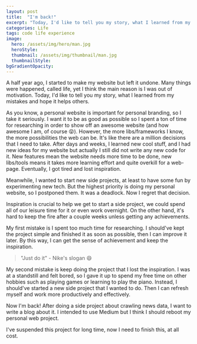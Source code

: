 ```yaml
---
layout: post
title:  "I'm back!"
excerpt: "Today, I'd like to tell you my story, what I learned from my mistakes and hope it helps others."
categories: Life
tags: code life experience
image:
  hero: /assets/img/hero/man.jpg
  heroStyle:
  thumbnail: /assets/img/thumbnail/man.jpg
  thumbnailStyle:
bgGradientOpacity: 
---
```

A half year ago, I started to make my website but left it undone. Many things were happened, called life, yet I think the main reason is I was out of motivation. Today, I'd like to tell you my story, what I learned from my mistakes and hope it helps others.

As you know, a personal website is important for personal branding, so I take it seriously. I want it to be as good as possible so I spent a ton of time for researching in order to show off an awesome website (and how awesome I am, of course :stuck_out_tongue_closed_eyes:). However, the more libs/frameworks I know, the more possibilities the web can be. It's like there are a million decisions that I need to take. After days and weeks, I learned new cool stuff, and I had new ideas for my website but actually I still did not write any new code for it. New features mean the website needs more time to be done, new libs/tools means it takes more learning effort and quite overkill for a web-page. Eventually, I got tired and lost inspiration.

Meanwhile, I wanted to start new side projects, at least to have some fun by experimenting new tech. But the highest priority is doing my personal website, so I postponed them. It was a deadlock. Now I regret that decision.

Inspiration is crucial to help we get to start a side project, we could spend all of our leisure time for it or even work overnight. On the other hand, it's hard to keep the fire after a couple weeks unless getting any achievements.

My first mistake is I spent too much time for researching. I should've kept the project simple and finished it as soon as possible, then I can improve it later. By this way, I can get the sense of achievement and keep the inspiration.

>"Just do it" - Nike's slogan :smile:

My second mistake is keep doing the project that I lost the inspiration. I was at a standstill and felt bored, so I gave it up to spend my free time on other hobbies such as playing games or learning to play the piano. Instead, I should've started a new side project that I wanted to do. Then I can refresh myself and work more productively and effectively.

Now I'm back! After doing a side project about crawling news data, I want to write a blog about it. I intended to use Medium but I think I should reboot my personal web project.

I've suspended this project for long time, now I need to finish this, at all cost.

